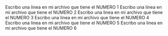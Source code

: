 Escribo una linea en mi archivo que tiene el NUMERO 1
Escribo una linea en mi archivo que tiene el NUMERO 2
Escribo una linea en mi archivo que tiene el NUMERO 3
Escribo una linea en mi archivo que tiene el NUMERO 4
Escribo una linea en mi archivo que tiene el NUMERO 5
Escribo una linea en mi archivo que tiene el NUMERO 6
